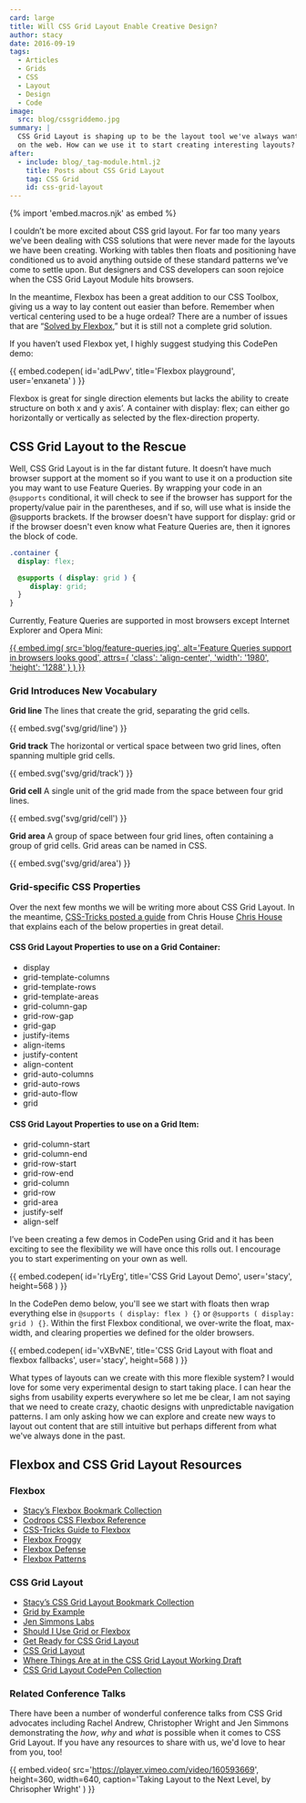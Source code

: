 ```yaml
---
card: large
title: Will CSS Grid Layout Enable Creative Design?
author: stacy
date: 2016-09-19
tags:
  - Articles
  - Grids
  - CSS
  - Layout
  - Design
  - Code
image:
  src: blog/cssgriddemo.jpg
summary: |
  CSS Grid Layout is shaping up to be the layout tool we've always wanted
  on the web. How can we use it to start creating interesting layouts?
after:
  - include: blog/_tag-module.html.j2
    title: Posts about CSS Grid Layout
    tag: CSS Grid
    id: css-grid-layout
---
```


{% import 'embed.macros.njk' as embed %}

I couldn’t be more excited about CSS grid layout. For far too many years
we’ve been dealing with CSS solutions that were never made for the
layouts we have been creating. Working with tables then floats and
positioning have conditioned us to avoid anything outside of these
standard patterns we’ve come to settle upon. But designers and CSS
developers can soon rejoice when the CSS Grid Layout Module hits
browsers.

In the meantime, Flexbox has been a great addition to our CSS Toolbox,
giving us a way to lay content out easier than before. Remember when
vertical centering used to be a huge ordeal? There are a number of
issues that are “[Solved by Flexbox],” but it is still not a complete
grid solution.

If you haven’t used Flexbox yet, I highly suggest studying this CodePen
demo:

{{ embed.codepen(
  id='adLPwv',
  title='Flexbox playground',
  user='enxaneta'
) }}

Flexbox is great for single direction elements but lacks the ability to
create structure on both x and y axis’. A container with <span
class="title-ref">display: flex;</span> can either go horizontally or
vertically as selected by the flex-direction property.

[Solved by Flexbox]: https://philipwalton.github.io/solved-by-flexbox/

## CSS Grid Layout to the Rescue

Well, CSS Grid Layout is in the far distant future. It doesn’t have much
browser support at the moment so if you want to use it on a production
site you may want to use Feature Queries. By wrapping your code in an
`@supports` conditional, it will check to see if the browser has support
for the property/value pair in the parentheses, and if so, will use what
is inside the @supports brackets. If the browser doesn't have support
for <span class="title-ref">display: grid</span> or if the browser
doesn't even know what Feature Queries are, then it ignores the block of
code.

```scss
.container {
  display: flex;

  @supports ( display: grid ) {
     display: grid;
  }
}
```

Currently, Feature Queries are supported in most browsers except
Internet Explorer and Opera Mini:

[{{ embed.img(
  src='blog/feature-queries.jpg',
  alt='Feature Queries support in browsers looks good',
  attrs={
    'class': 'align-center',
    'width': '1980',
    'height': '1288'
  }
) }}](http://caniuse.com/#feat=css-featurequeries)

### Grid Introduces New Vocabulary

**Grid line**
The lines that create the grid, separating the grid cells.

{{ embed.svg('svg/grid/line') }}

**Grid track**
The horizontal or vertical space between two grid lines, often spanning
multiple grid cells.

{{ embed.svg('svg/grid/track') }}

**Grid cell**
A single unit of the grid made from the space between four grid lines.

{{ embed.svg('svg/grid/cell') }}

**Grid area**
A group of space between four grid lines, often containing a group of
grid cells. Grid areas can be named in CSS.

{{ embed.svg('svg/grid/area') }}

### Grid-specific CSS Properties

Over the next few months we will be writing more about CSS Grid Layout.
In the meantime, [CSS-Tricks posted a guide] from Chris House [Chris
House] that explains each of the below properties in great detail.

[CSS-Tricks posted a guide]: https://css-tricks.com/snippets/css/complete-guide-grid
[Chris House]: http://chris.house/blog/a-complete-guide-css-grid-layout/

#### CSS Grid Layout Properties to use on a Grid Container:

- display
- grid-template-columns
- grid-template-rows
- grid-template-areas
- grid-column-gap
- grid-row-gap
- grid-gap
- justify-items
- align-items
- justify-content
- align-content
- grid-auto-columns
- grid-auto-rows
- grid-auto-flow
- grid

#### CSS Grid Layout Properties to use on a Grid Item:

- grid-column-start
- grid-column-end
- grid-row-start
- grid-row-end
- grid-column
- grid-row
- grid-area
- justify-self
- align-self

I’ve been creating a few demos in CodePen using Grid and it has been
exciting to see the flexibility we will have once this rolls out. I
encourage you to start experimenting on your own as well.

{{ embed.codepen(
  id='rLyErg',
  title='CSS Grid Layout Demo',
  user='stacy',
  height=568
) }}

In the CodePen demo below, you'll see we start with floats then wrap
everything else in `@supports ( display: flex ) {}` or
`@supports ( display: grid ) {}`. Within the first Flexbox conditional,
we over-write the float, max-width, and clearing properties we defined
for the older browsers.

{{ embed.codepen(
  id='vXBvNE',
  title='CSS Grid Layout with float and flexbox fallbacks',
  user='stacy',
  height=568
) }}

What types of layouts can we create with this more flexible system? I
would love for some very experimental design to start taking place. I
can hear the sighs from usability experts everywhere so let me be clear,
I am not saying that we need to create crazy, chaotic designs with
unpredictable navigation patterns. I am only asking how we can explore
and create new ways to layout out content that are still intuitive but
perhaps different from what we've always done in the past.

## Flexbox and CSS Grid Layout Resources

### Flexbox

- [Stacy’s Flexbox Bookmark Collection]
- [Codrops CSS Flexbox Reference]
- [CSS-Tricks Guide to Flexbox]
- [Flexbox Froggy]
- [Flexbox Defense]
- [Flexbox Patterns]

[Stacy’s Flexbox Bookmark Collection]: https://raindrop.io/collection/1328630
[Codrops CSS Flexbox Reference]: http://tympanus.net/codrops/css_reference/flexbox/
[CSS-Tricks Guide to Flexbox]: https://css-tricks.com/snippets/css/a-guide-to-flexbox/
[Flexbox Froggy]: http://flexboxfroggy.com/
[Flexbox Defense]: http://www.flexboxdefense.com/
[Flexbox Patterns]: http://www.flexboxpatterns.com/home

### CSS Grid Layout

- [Stacy’s CSS Grid Layout Bookmark Collection]
- [Grid by Example]
- [Jen Simmons Labs]
- [Should I Use Grid or Flexbox]
- [Get Ready for CSS Grid Layout]
- [CSS Grid Layout]
- [Where Things Are at in the CSS Grid Layout Working Draft]
- [CSS Grid Layout CodePen Collection]

[Stacy’s CSS Grid Layout Bookmark Collection]: https://raindrop.io/collection/1295293
[Grid by Example]: http://gridbyexample.com/
[Jen Simmons Labs]: http://labs.jensimmons.com/
[Should I Use Grid or Flexbox]: https://www.rachelandrew.co.uk/archives/2016/03/30/should-i-use-grid-or-flexbox/
[Get Ready for CSS Grid Layout]: https://abookapart.com/products/get-ready-for-css-grid-layout
[CSS Grid Layout]: https://blogs.igalia.com/mrego/tag/css-grid-layout/
[Where Things Are at in the CSS Grid Layout Working Draft]: https://www.sitepoint.com/where-things-are-at-in-the-css-grid-layout-working-draft/
[CSS Grid Layout CodePen Collection]: http://codepen.io/collection/XRRJGq/

### Related Conference Talks

There have been a number of wonderful conference talks from CSS Grid
advocates including Rachel Andrew, Christopher Wright and Jen Simmons
demonstrating the *how*, *why* and *what* is possible when it comes to
CSS Grid Layout. If you have any resources to share with us, we'd love
to hear from you, too!

{{ embed.video(
  src='https://player.vimeo.com/video/160593669',
  height=360,
  width=640,
  caption='Taking Layout to the Next Level, by Chrisopher Wright'
) }}
